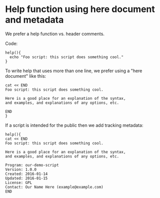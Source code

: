 # Help function using here document and metadata

We prefer a help function vs. header comments.

Code:

    help(){
      echo "Foo script: this script does something cool."
    }

To write help that uses more than one line, we prefer using a "here document" like this:

    cat << END
    Foo script: this script does something cool.

    Here is a good place for an explanation of the syntax,
    and examples, and explanations of any options, etc.

    END
    }

If a script is intended for the public then we add tracking metadata:

    help(){
    cat << END
    Foo script: this script does something cool.

    Here is a good place for an explanation of the syntax,
    and examples, and explanations of any options, etc.

    Program: our-demo-script
    Version: 1.0.0
    Created: 2016-01-14
    Updated: 2016-01-15
    License: GPL
    Contact: Our Name Here (example@example.com)
    END
